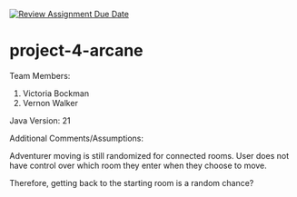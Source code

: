 [![Review Assignment Due Date](https://classroom.github.com/assets/deadline-readme-button-24ddc0f5d75046c5622901739e7c5dd533143b0c8e959d652212380cedb1ea36.svg)](https://classroom.github.com/a/c4kiIQr4)
# project-4-arcane

Team Members:
1. Victoria Bockman
2. Vernon Walker

Java Version: 21

Additional Comments/Assumptions:

Adventurer moving is still randomized for connected rooms. User does not have control over which room they enter when they choose to move.

Therefore, getting back to the starting room is a random chance?
